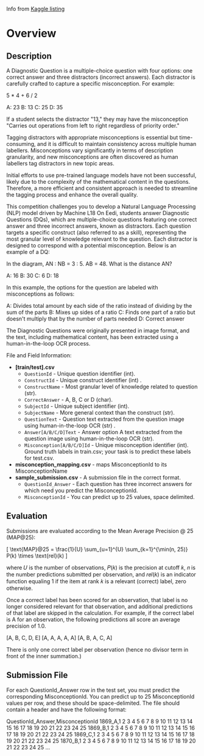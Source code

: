 Info from [Kaggle listing](https://www.kaggle.com/competitions/eedi-mining-misconceptions-in-mathematics/overview)

# Overview

## Description

A Diagnostic Question is a multiple-choice question with four options: one correct answer and three distractors (incorrect answers). Each distractor is carefully crafted to capture a specific misconception. For example:

5 * 4 + 6 / 2

A: 23
B: 13
C: 25
D: 35

If a student selects the distractor "13," they may have the misconception "Carries out operations from left to right regardless of priority order."

Tagging distractors with appropriate misconceptions is essential but time-consuming, and it is difficult to maintain consistency across multiple human labellers. Misconceptions vary significantly in terms of description granularity, and new misconceptions are often discovered as human labellers tag distractors in new topic areas.

Initial efforts to use pre-trained language models have not been successful, likely due to the complexity of the mathematical content in the questions. Therefore, a more efficient and consistent approach is needed to streamline the tagging process and enhance the overall quality.

This competition challenges you to develop a Natural Language Processing (NLP) model driven by Machine L18
On Eedi, students answer Diagnostic Questions (DQs), which are multiple-choice questions featuring one correct answer and three incorrect answers, known as distractors. Each question targets a specific construct (also referred to as a skill), representing the most granular level of knowledge relevant to the question. Each distractor is designed to correspond with a potential misconception. Below is an example of a DQ:

In the diagram, AN : NB = 3 : 5.
AB = 48.
What is the distance AN?

A: 16
B: 30
C: 6
D: 18

In this example, the options for the question are labeled with misconceptions as follows:

A: Divides total amount by each side of the ratio instead of dividing by the sum of the parts
B: Mixes up sides of a ratio
C: Finds one part of a ratio but doesn't multiply that by the number of parts needed
D: Correct answer

The Diagnostic Questions were originally presented in image format, and the text, including mathematical content, has been extracted using a human-in-the-loop OCR process.

File and Field Information: 
- **\[train/test].csv**
  - `QuestionId` - Unique question identifier (int).
  - `ConstructId` - Unique construct identifier (int) .
  - `ConstructName` - Most granular level of knowledge related to question (str).
  - `CorrectAnswer` - A, B, C or D (char).
  - `SubjectId` - Unique subject identifier (int).
  - `SubjectName` - More general context than the construct (str).
  - `QuestionText` - Question text extracted from the question image using human-in-the-loop OCR (str) .
  - `Answer[A/B/C/D]Text` - Answer option A text extracted from the question image using human-in-the-loop OCR (str).
  - `Misconception[A/B/C/D]Id` - Unique misconception identifier (int). Ground truth labels in train.csv; your task is to predict these labels for test.csv.
- **misconception_mapping.csv** - maps MisconceptionId to its MisconceptionName
- **sample_submission.csv** - A submission file in the correct format.
  - `QuestionId_Answer` - Each question has three incorrect answers for which need you predict the MisconceptionId.
  - `MisconceptionId` - You can predict up to 25 values, space delimited.

## Evaluation

Submissions are evaluated according to the Mean Average Precision @ 25 (MAP@25):

\[
\text{MAP}@25 = \frac{1}{U} \sum_{u=1}^{U} \sum_{k=1}^{\min(n, 25)} P(k) \times \text{rel}(k)
\]

where 𝑈 is the number of observations, 𝑃(𝑘) is the precision at cutoff 𝑘, 𝑛 is the number predictions submitted per observation, and 𝑟𝑒𝑙(𝑘) is an indicator function equaling 1 if the item at rank 𝑘 is a relevant (correct) label, zero otherwise.

Once a correct label has been scored for an observation, that label is no longer considered relevant for that observation, and additional predictions of that label are skipped in the calculation. For example, if the correct label is A for an observation, the following predictions all score an average precision of 1.0.

[A, B, C, D, E]
[A, A, A, A, A]
[A, B, A, C, A]

There is only one correct label per observation (hence no divisor term in front of the inner summation.)

## Submission File

For each QuestionId_Answer row in the test set, you must predict the corresponding MisconceptionId. You can predict up to 25 MisconceptionId values per row, and these should be space-delimited. The file should contain a header and have the following format:

QuestionId_Answer,MisconceptionId
1869_A,1 2 3 4 5 6 7 8 9 10 11 12 13 14 15 16 17 18 19 20 21 22 23 24 25
1869_B,1 2 3 4 5 6 7 8 9 10 11 12 13 14 15 16 17 18 19 20 21 22 23 24 25
1869_C,1 2 3 4 5 6 7 8 9 10 11 12 13 14 15 16 17 18 19 20 21 22 23 24 25
1870_B,1 2 3 4 5 6 7 8 9 10 11 12 13 14 15 16 17 18 19 20 21 22 23 24 25
...